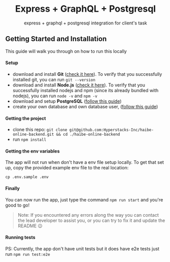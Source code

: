 <div align="center">
  <h1>Express + GraphQL + Postgresql</h1>

  <p>express + graphql + postgresql integration for client's task</p>
</div>

## Getting Started and Installation

This guide will walk you through on how to run this locally

#### Setup

- download and install **Git** ([check it here](https://git-scm.com/downloads)). To verify that you successfully installed git, you can run `git --version`
- download and install **Node.js** ([check it here](https://nodejs.org/en/download)). To verify that you successfully installed nodejs and npm (since its already bundled with nodejs), you can run `node -v` and `npm -v`
- download and setup **PostgreSQL** ([follow this guide](https://www.postgresqltutorial.com/install-postgresql/))
- create your own database and own database user, ([follow this guide](https://medium.com/coding-blocks/creating-user-database-and-adding-access-on-postgresql-8bfcd2f4a91e))

#### Getting the project

- clone this repo: `git clone git@github.com:Hyperstacks-Inc/haibe-online-backend.git && cd ./haibe-online-backend`
- run `npm install`

#### Getting the env variables

The app will not run when don't have a env file setup locally. To get that set up, copy the provided example env file to the real location:

```
cp .env.sample .env
```

#### Finally

You can now run the app, just type the command `npm run start` and you're good to go!

> Note: If you encountered any errors along the way you can contact the lead developer to assist you, or you can try to fix it and update the README :wink:

#### Running tests

PS: Currently, the app don't have unit tests but it does have e2e tests just run `npm run test:e2e`
